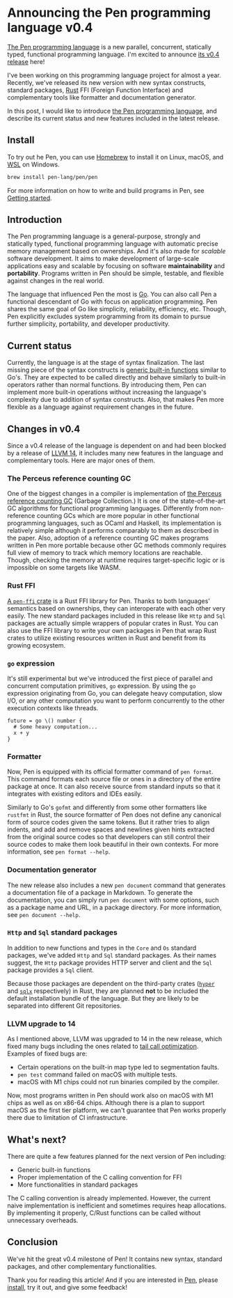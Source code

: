 # Announcing the Pen programming language v0.4

[The Pen programming language][pen] is a new parallel, concurrent, statically typed, functional programming language. I'm excited to announce [its v0.4 release](https://github.com/pen-lang/pen/releases/tag/v0.4.0) here!

I've been working on this programming language project for almost a year. Recently, we've released its new version with new syntax constructs, standard packages, [Rust](https://www.rust-lang.org/) FFI (Foreign Function Interface) and complementary tools like formatter and documentation generator.

In this post, I would like to introduce [the Pen programming language][pen], and describe its current status and new features included in the latest release.

## Install

To try out he Pen, you can use [Homebrew](https://brew.sh) to install it on Linux, macOS, and [WSL](https://docs.microsoft.com/en-us/windows/wsl/install) on Windows.

```sh
brew install pen-lang/pen/pen
```

For more information on how to write and build programs in Pen, see [Getting started](https://pen-lang.org/introduction/getting-started.html).

## Introduction

The Pen programming language is a general-purpose, strongly and statically typed, functional programming language with automatic precise memory management based on ownerships. And it's also made for _scalable_ software development. It aims to make development of large-scale applications easy and scalable by focusing on software **maintainability** and **portability**. Programs written in Pen should be simple, testable, and flexible against changes in the real world.

The language that influenced Pen the most is [Go](https://go.dev/). You can also call Pen a functional descendant of Go with focus on application programming. Pen shares the same goal of Go like simplicity, reliability, efficiency, etc. Though, Pen explicitly excludes system programming from its domain to pursue further simplicity, portability, and developer productivity.

## Current status

Currently, the language is at the stage of syntax finalization. The last missing piece of the syntax constructs is [generic built-in functions](https://github.com/pen-lang/pen/discussions/1083) similar to Go's. They are expected to be called directly and behave similarly to built-in operators rather than normal functions. By introducing them, Pen can implement more built-in operations without increasing the language's complexity due to addition of syntax constructs. Also, that makes Pen more flexible as a language against requirement changes in the future.

## Changes in v0.4

Since a v0.4 release of the language is dependent on and had been blocked by a release of [LLVM 14](https://releases.llvm.org/14.0.0/docs/ReleaseNotes.html), it includes many new features in the language and complementary tools. Here are major ones of them.

### The Perceus reference counting GC

One of the biggest changes in a compiler is implementation of [the Perceus reference counting GC][perceus] (Garbage Collection.) It is one of the state-of-the-art GC algorithms for functional programming languages. Differently from non-reference counting GCs which are more popular in other functional programming languages, such as OCaml and Haskell, its implementation is relatively simple although it performs comparably to them as described in the paper. Also, adoption of a reference counting GC makes programs written in Pen more portable because other GC methods commonly requires full view of memory to track which memory locations are reachable. Though, checking the memory at runtime requires target-specific logic or is impossible on some targets like WASM.

### Rust FFI

[A `pen-ffi` crate](https://crates.io/crates/pen-ffi) is a Rust FFI library for Pen. Thanks to both languages' semantics based on ownerships, they can interoperate with each other very easily. The new standard packages included in this release like `Http` and `Sql` packages are actually simple wrappers of popular crates in Rust. You can also use the FFI library to write your own packages in Pen that wrap Rust crates to utilize existing resources written in Rust and benefit from its growing ecosystem.

### `go` expression

It's still experimental but we've introduced the first piece of parallel and concurrent computation primitives, `go` expression. By using the `go` expression originating from Go, you can delegate heavy computation, slow I/O, or any other computation you want to perform concurrently to the other execution contexts like threads.

```pen
future = go \() number {
  # Some heavy computation...
  x + y
}
```

### Formatter

Now, Pen is equipped with its official formatter command of `pen format`. This command formats each source file or ones in a directory of the entire package at once. It can also receive source from standard inputs so that it integrates with existing editors and IDEs easily.

Similarly to Go's `gofmt` and differently from some other formatters like `rustfmt` in Rust, the source formatter of Pen does not define any canonical form of source codes given the same tokens. But it rather tries to align indents, and add and remove spaces and newlines given hints extracted from the original source codes so that developers can still control their source codes to make them look beautiful in their own contexts. For more information, see `pen format --help`.

### Documentation generator

The new release also includes a new `pen document` command that generates a documentation file of a package in Markdown. To generate the documentation, you can simply run `pen document` with some options, such as a package name and URL, in a package directory. For more information, see `pen document --help`.

### `Http` and `Sql` standard packages

In addition to new functions and types in the `Core` and `Os` standard packages, we've added `Http` and `Sql` standard packages. As their names suggest, the `Http` package provides HTTP server and client and the `Sql` package provides a `Sql` client.

Because those packages are dependent on the third-party crates ([`hyper`](https://github.com/hyperium/hyper) and [`sqlx`](https://github.com/launchbadge/sqlx) respectively) in Rust, they are planned **not** to be included the default installation bundle of the language. But they are likely to be separated into different Git repositories.

### LLVM upgrade to 14

As I mentioned above, LLVM was upgraded to 14 in the new release, which fixed many bugs including the ones related to [tail call optimization](https://github.com/raviqqe/llvm-tail-call-opt-bug). Examples of fixed bugs are:

- Certain operations on the built-in map type led to segmentation faults.
- `pen test` command failed on macOS with multiple tests.
- macOS with M1 chips could not run binaries compiled by the compiler.

Now, most programs written in Pen should work also on macOS with M1 chips as well as on x86-64 chips. Although there is a plan to support macOS as the first tier platform, we can't guarantee that Pen works properly there due to limitation of CI infrastructure.

## What's next?

There are quite a few features planned for the next version of Pen including:

- Generic built-in functions
- Proper implementation of the C calling convention for FFI
- More functionalities in standard packages

The C calling convention is already implemented. However, the current naive implementation is inefficient and sometimes requires heap allocations. By implementing it properly, C/Rust functions can be called without unnecessary overheads.

## Conclusion

We've hit the great v0.4 milestone of Pen! It contains new syntax, standard packages, and other complementary functionalities.

Thank you for reading this article! And if you are interested in [Pen][pen], please [install](https://pen-lang/introduction/install.html), try it out, and give some feedback!

<!--
Therefore, although every function is asynchronous and preemptible, it doesn't require any CPU architecture-specific implementation of context switches. They are simply `ret` instructions.
-->

[pen]: https://pen-lang.org
[perceus]: https://www.microsoft.com/en-us/research/publication/perceus-garbage-free-reference-counting-with-reuse/
